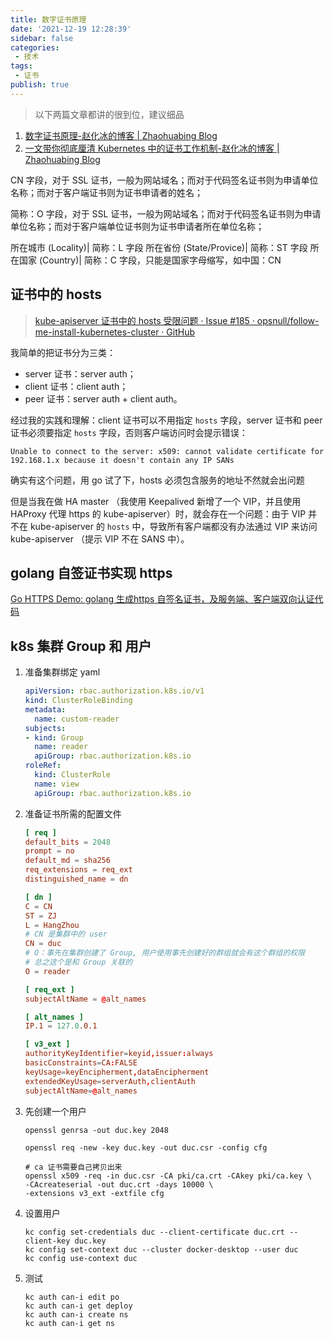 ```yaml
---
title: 数字证书原理
date: '2021-12-19 12:28:39'
sidebar: false
categories:
 - 技术
tags:
 - 证书
publish: true
---
```


>  以下两篇文章都讲的很到位，建议细品

1. [数字证书原理-赵化冰的博客 | Zhaohuabing Blog](https://zhaohuabing.com/post/2020-03-19-pki/)
2. [一文带你彻底厘清 Kubernetes 中的证书工作机制-赵化冰的博客 | Zhaohuabing Blog](https://zhaohuabing.com/post/2020-05-19-k8s-certificate/)

CN 字段，对于 SSL 证书，一般为网站域名；而对于代码签名证书则为申请单位名称；而对于客户端证书则为证书申请者的姓名；

简称：O 字段，对于 SSL 证书，一般为网站域名；而对于代码签名证书则为申请单位名称；而对于客户端单位证书则为证书申请者所在单位名称；

所在城市 (Locality)| 简称：L 字段 
所在省份 (State/Provice)| 简称：ST 字段 
所在国家 (Country)| 简称：C 字段，只能是国家字母缩写，如中国：CN

## 证书中的 hosts

> [kube-apiserver 证书中的 hosts 受限问题 · Issue #185 · opsnull/follow-me-install-kubernetes-cluster · GitHub](https://github.com/opsnull/follow-me-install-kubernetes-cluster/issues/185)

我简单的把证书分为三类：

- server 证书：server auth；
- client 证书：client auth；
- peer 证书：server auth + client auth。

经过我的实践和理解：client 证书可以不用指定 `hosts` 字段，server 证书和 peer 证书必须要指定 `hosts` 字段，否则客户端访问时会提示错误：

```
Unable to connect to the server: x509: cannot validate certificate for 192.168.1.x because it doesn't contain any IP SANs
```

确实有这个问题，用 go 试了下，hosts 必须包含服务的地址不然就会出问题

但是当我在做 HA master （我使用 Keepalived 新增了一个 VIP，并且使用 HAProxy 代理 https 的 kube-apiserver）时，就会存在一个问题：由于 VIP 并不在 kube-apiserver 的 `hosts` 中，导致所有客户端都没有办法通过 VIP 来访问 kube-apiserver （提示 VIP 不在 SANS 中）。

## golang 自签证书实现 https

[Go HTTPS Demo: golang 生成https 自签名证书，及服务端、客户端双向认证代码](https://toscode.gitee.com/huy_admin/Go-HTTPS-Demo)

## k8s 集群 Group 和 用户

1. 准备集群绑定 yaml
   ```yaml
   apiVersion: rbac.authorization.k8s.io/v1
   kind: ClusterRoleBinding
   metadata:
     name: custom-reader
   subjects:
   - kind: Group
     name: reader
     apiGroup: rbac.authorization.k8s.io
   roleRef:
     kind: ClusterRole
     name: view
     apiGroup: rbac.authorization.k8s.io
   ```

2. 准备证书所需的配置文件
    ```toml
    [ req ]
    default_bits = 2048
    prompt = no
    default_md = sha256
    req_extensions = req_ext
    distinguished_name = dn

    [ dn ]
    C = CN
    ST = ZJ
    L = HangZhou
    # CN 是集群中的 user
    CN = duc
    # O：事先在集群创建了 Group, 用户使用事先创建好的群组就会有这个群组的权限
    # 总之这个是和 Group 关联的
    O = reader

    [ req_ext ]
    subjectAltName = @alt_names

    [ alt_names ]
    IP.1 = 127.0.0.1

    [ v3_ext ]
    authorityKeyIdentifier=keyid,issuer:always
    basicConstraints=CA:FALSE
    keyUsage=keyEncipherment,dataEncipherment
    extendedKeyUsage=serverAuth,clientAuth
    subjectAltName=@alt_names
    ```

3. 先创建一个用户
   ```shell
   openssl genrsa -out duc.key 2048
   
   openssl req -new -key duc.key -out duc.csr -config cfg
   
   # ca 证书需要自己拷贝出来
   openssl x509 -req -in duc.csr -CA pki/ca.crt -CAkey pki/ca.key \
   -CAcreateserial -out duc.crt -days 10000 \
   -extensions v3_ext -extfile cfg
   ```

4. 设置用户
   ```shell
   kc config set-credentials duc --client-certificate duc.crt --client-key duc.key
   kc config set-context duc --cluster docker-desktop --user duc
   kc config use-context duc
   ```

5. 测试
   ```shell
   kc auth can-i edit po
   kc auth can-i get deploy
   kc auth can-i create ns
   kc auth can-i get ns
   ```
